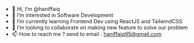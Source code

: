 - 👋 Hi, I’m @haniffaiq
- 👀 I’m interested in Software Development
- 🌱 I’m currently learning Frontend Dev using ReactJS and TailwindCSS
- 💞️ I’m looking to collaborate on making new feature to solve our problem
- 📫 How to reach me ? send to email : haniffaiq95@gmail.com

<!---
haniffaiq/haniffaiq is a ✨ special ✨ repository because its `README.md` (this file) appears on your GitHub profile.
You can click the Preview link to take a look at your changes.
--->
